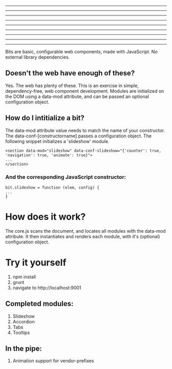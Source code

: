 ______________   ________________  _______________   _____________
_____    ______  ________________  _______________  _______________
_____     _____        ____             _____       _______
_____    ______        ____             _____       ______
______________         ____             _____        _____________
_____    ______        ____             _____              ________
_____     _____        ____             _____               _______
_____    ______  ________________       _____       _______________
______________   ________________       _____        _____________


Bits are basic, configurable web components, made with JavaScript. No external library dependencies.

## Doesn't the web have enough of these?

Yes. The web has plenty of these. This is an exercise in simple, dependency-free, web component development. Modules are initialized on the DOM using a data-mod attribute, and can be passed an optional configuration object.


## How do I intitialize a bit?
The data-mod attribute value needs to match the name of your constructor. The data-conf-[constructorname] passes a configuration object. The following snippet initializes a 'slideshow' module.

```
<section data-mod="slideshow" data-conf-slideshow="{'counter': true, 'navigation': true, 'animate': true}">
...
</section>

```

### And the corresponding JavaScript constructor:

```
bit.slideshow = function (elem, config) {
...
}
```

# How does it work?
The core.js scans the document, and locates all modules with the data-mod attribute. It then instantiates and renders each module, with it's (optional) configuration object.

# Try it yourself
1. npm install
1. grunt
1. navigate to http://localhost:9001

## Completed modules:
1. Slideshow
1. Accordion
1. Tabs
1. Tooltips

## In the pipe:
1. Animation support for vendor-prefixes